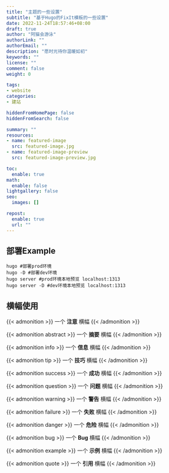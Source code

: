 ```yaml
---
title: "主题的一些设置"
subtitle: "基于Hugo的FixIt模板的一些设置"
date: 2022-11-24T18:57:46+08:00
draft: true
author: "阿猫会游泳"
authorLink: ""
authorEmail: ""
description: "愿时光待你温暖如初"
keywords: ""
license: ""
comment: false
weight: 0

tags:
- website
categories:
- 建站

hiddenFromHomePage: false
hiddenFromSearch: false

summary: ""
resources:
- name: featured-image
  src: featured-image.jpg
- name: featured-image-preview
  src: featured-image-preview.jpg

toc:
  enable: true
math:
  enable: false
lightgallery: false
seo:
  images: []

repost:
  enable: true
  url: ""
---
```


## 部署Example
```shell
hugo #部署prod环境
hugo -D #部署dev环境
hugo server #prod环境本地预览 localhost:1313
hugo server -D #dev环境本地预览 localhost:1313
```


## 横幅使用

{{< admonition >}} 一个 **注意** 横幅 {{< /admonition >}}

{{< admonition abstract >}} 一个 **摘要** 横幅 {{< /admonition >}}

{{< admonition info >}} 一个 **信息** 横幅 {{< /admonition >}} 

{{< admonition tip >}} 一个 **技巧** 横幅 {{< /admonition >}} 

{{< admonition success >}} 一个 **成功** 横幅 {{< /admonition >}} 

{{< admonition question >}} 一个 **问题** 横幅 {{< /admonition >}} 

{{< admonition warning >}} 一个 **警告** 横幅 {{< /admonition >}} 

{{< admonition failure >}} 一个 **失败** 横幅 {{< /admonition >}} 

{{< admonition danger >}} 一个 **危险** 横幅 {{< /admonition >}}

 {{< admonition bug >}} 一个 **Bug** 横幅 {{< /admonition >}} 

{{< admonition example >}} 一个 **示例** 横幅 {{< /admonition >}}

 {{< admonition quote >}} 一个 **引用** 横幅 {{< /admonition >}}